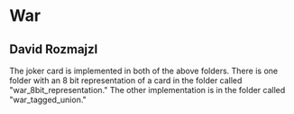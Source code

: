 # War
## David Rozmajzl

The joker card is implemented in both of the above folders. There is one folder with an 8 bit representation of a card in the folder called "war_8bit_representation." The other implementation is in the folder called "war_tagged_union."
